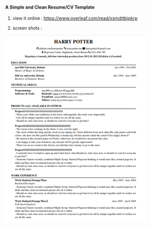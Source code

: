 #### A Simple and Clean Resume/CV Template

1. view it online :
https://www.overleaf.com/read/xsmdttbjpkrp

2. screen shots :

![insight](insight.PNG)